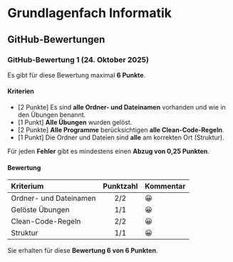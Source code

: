 # Grundlagenfach Informatik

## GitHub-Bewertungen

### GitHub-Bewertung 1 (24. Oktober 2025)

Es gibt für diese Bewertung maximal **6 Punkte**.

#### Kriterien

- [2 Punkte] Es sind **alle Ordner- und Dateinamen** vorhanden und wie in den Übungen benannt.
- [1 Punkt] **Alle Übungen** wurden gelöst.
- [2 Punkte] **Alle Programme** berücksichtigen **alle Clean-Code-Regeln**.
- [1 Punkt] Die Ordner und Dateien sind **alle** am korrekten Ort (Struktur).

Für jeden **Fehler** gibt es mindestens einen **Abzug von 0,25 Punkten**.

#### Bewertung

| **Kriterium**          | **Punktzahl** | **Kommentar** |
|:-----------------------|:-------------:|:--------------|
| Ordner- und Dateinamen |      2/2      | :grinning:    |
| Gelöste Übungen        |      1/1      | :grinning:    |
| Clean-Code-Regeln      |      2/2      | :grinning:    |
| Struktur               |      1/1      | :grinning:    |

Sie erhalten für diese **Bewertung 6 von 6 Punkten**.
